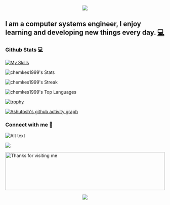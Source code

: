 <h1 align="center">
  <a href="https://git.io/typing-svg">
    <img src="https://readme-typing-svg.herokuapp.com/?lines=Hello,+There!+👋;This+is+Carlos+Hemkes....;Nice+to+meet+you!&center=true&size=30">
  </a>
</h1>
<h2>I am a computer systems engineer, I enjoy learning and developing new things every day. <a href="https://github.com/chemkes1999" title="Code">💻</a></h2>

### Github Stats 💻
[![My Skills](https://skills.thijs.gg/icons?i=css,figma,git,html,java,js,jquery,mysql,nodejs,php,tailwind,ts,vue&theme=dark)](https://skills.thijs.gg)


![chemkes1999's Stats](https://github-readme-stats.vercel.app/api?username=chemkes1999&theme=vue-dark&show_icons=true&hide_border=true&count_private=true)

![chemkes1999's Streak](https://github-readme-streak-stats.herokuapp.com/?user=chemkes1999&theme=vue-dark&hide_border=true)

![chemkes1999's Top Languages](https://github-readme-stats.vercel.app/api/top-langs/?username=chemkes1999&theme=vue-dark&show_icons=true&hide_border=true&layout=compact)

[![trophy](https://github-profile-trophy.vercel.app/?username=chemkes1999&theme=onedark&row=2&column=3)](https://github.com/ryo-ma/github-profile-trophy)

[![Ashutosh's github activity graph](https://github-readme-activity-graph.vercel.app/graph?username=chemkes1999&theme=tokyo-night	)](https://github.com/ashutosh00710/github-readme-activity-graph)

### Connect with me 🎵

![Alt text](https://spotify-recently-played-readme.vercel.app/api?user=carlosshm)

![](https://komarev.com/ghpvc/?username=chemkes1999&color=brightgreen)

<!-- <img align='right' src='https://user-images.githubusercontent.com/5713670/87202985-820dcb80-c2b6-11ea-9f56-7ec461c497c3.gif' width='200'> -->
<img height="120" alt="Thanks for visiting me" width="100%" src="https://raw.githubusercontent.com/BrunnerLivio/brunnerlivio/master/images/marquee.svg" />
<p align="center">
  <img src="https://capsule-render.vercel.app/api?type=waving&color=gradient&height=160&section=footer&width=200"/>
</p>
